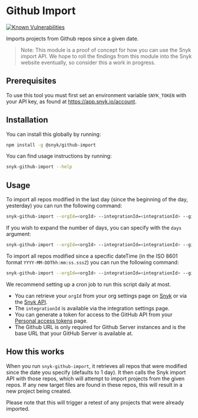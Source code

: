 # Github Import

[![Known Vulnerabilities](https://snyk.io/test/github/snyk/snyk-github-import/badge.svg)](https://snyk.io/test/github/snyk/snyk-github-import)

Imports projects from Github repos since a given date.

> Note: This module is a proof of concept for how you can use the Snyk import API. We hope to roll the findings from this module into the Snyk website eventually, so consider this a work in progress.

## Prerequisites

To use this tool you must first set an environment variable `SNYK_TOKEN` with
your API key, as found at https://app.snyk.io/account.

## Installation

You can install this globally by running:

```bash
npm install -g @snyk/github-import
```

You can find usage instructions by running:

```bash
snyk-github-import --help
```

## Usage

To import all repos modified in the last day (since the beginning of the day, yesterday) you can run the following command:

```bash
snyk-github-import --orgId=<orgId> --integrationId=<integrationId> --githubToken=<githubToken> --githubUrl=<baseUrl>
```

If you wish to expand the number of days, you can specify with the `days` argument:

```bash
snyk-github-import --orgId=<orgId> --integrationId=<integrationId> --githubToken=<githubToken> --githubUrl=<baseUrl> --days=<number>
```

To import all repos modified since a specific dateTime (in the ISO 8601 format `YYYY-MM-DDThh:mm:ss.sssZ`) you can run the following command:

```bash
snyk-github-import --orgId=<orgId> --integrationId=<integrationId> --githubToken=<githubToken> --githubUrl=<baseUrl> --since=<dateTime>
```

We recommend setting up a cron job to run this script daily at most.

- You can retrieve your `orgId` from your org settings page on [Snyk](https://snyk.io) or via the [Snyk API](https://snyk.docs.apiary.io/#reference/organisations/the-snyk-organisation-for-a-request/list-all-the-organisations-a-user-belongs-to).
- The `integrationId` is available via the integration settings page.
- You can generate a token for access to the GitHub API from your [Personal access tokens](https://github.com/settings/tokens) page.
- The Github URL is only required for Github Server instances and is the base URL that your GitHub Server is available at.

## How this works

When you run `snyk-github-import`, it retrieves all repos that were modified since the date you specify (defaults to 1 day). It then calls the Snyk import API with those repos, which will attempt to import projects from the given repos. If any new target files are found in these repos, this will result in a new project being created.

Please note that this will trigger a retest of any projects that were already imported.
